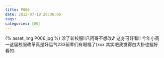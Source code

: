 ```yaml
---
title: P006
date: 2015-07-18 20:36:06
tags:
categories: [画]
---
```

{% asset_img P006.jpg %}
涂了新校服!!八阿哥不想改♪
这身可好看!!
今年小高一这届校服改革真是好运气233前辈们有眼福了(xxx
其实吧我觉得白大褂也挺好看的.

